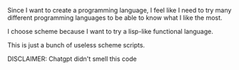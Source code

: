 Since I want to create a programming language, I feel like I need
to try many different programming languages to be able to know what I
like the most.

I choose scheme because I want to try a lisp-like functional language.

This is just a bunch of useless scheme scripts.

DISCLAIMER: Chatgpt didn't smell this code
